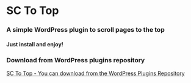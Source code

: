 # SC To Top

### A simple WordPress plugin to scroll pages to the top

#### Just install and enjoy!

### Download from WordPress plugins repository
[SC To Top - You can download from the WordPress Plugins Repository](https://wordpress.org/plugins/sc-to-top/)
